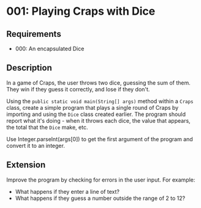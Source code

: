 # 001: Playing Craps with Dice

## Requirements 
- 000: An encapsulated Dice

## Description

In a game of Craps, the user throws two dice, guessing the sum of them. They win if they guess it correctly, and lose if they don't.

Using the `public static void main(String[] args)` method within a `Craps` class, create a simple program that plays a single round of Craps by importing and using the `Dice` class created earlier. The program should report what it's doing - when it throws each dice, the value that appears, the total that the `Dice` make, etc.

Use Integer.parseInt(args[0]) to get the first argument of the program and convert it to an integer. 

## Extension

Improve the program by checking for errors in the user input. For example:
- What happens if they enter a line of text?
- What happens if they guess a number outside the range of 2 to 12?